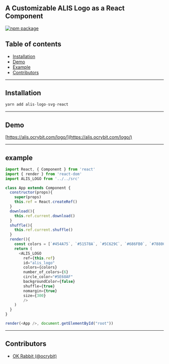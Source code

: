 ## A Customizable ALIS Logo as a React Component

[![npm package](https://nodei.co/npm/alis-logo-svg-react.png?downloads=true&downloadRank=true&stars=true)](https://nodei.co/npm/alis-logo-svg-react/)



## Table of contents

- [Installation](#installation)
- [Demo](#demo)
- [Example](#example)
- [Contributors](#contributors)


---


## Installation

```js
yarn add alis-logo-svg-react
```
---

## Demo

[https://alis.ocrybit.com/logo/](https://alis.ocrybit.com/logo/)

---

## example

```js
import React, { Component } from 'react'
import { render } from 'react-dom'
import ALIS_LOGO from '../../src'

class App extends Component {
  constructor(props){
    super(props)
    this.ref = React.createRef()
  }
  download(){
    this.ref.current.download()
  }
  shuffle(){
    this.ref.current.shuffle()
  }
  render(){
    const colors = [`#454A75`, `#51578A`, `#5C629C`, `#686FB0`, `#7880CC`, `#848DE0`]
    return (
      <ALIS_LOGO
	    ref={this.ref}
	    id="alis_logo"
	    colors={colors}
	    number_of_colors={6}
	    circle_color="#5E68AF"
	    backgroundColor={false}
	    shuffle={true}
	    nomargin={true}
	    size={300}
	    />
    )
  }
}

render(<App />, document.getElementById("root"))
```

---

## Contributors

- [OK Rabbit (@ocrybit)](https://github.com/ocrybit)


